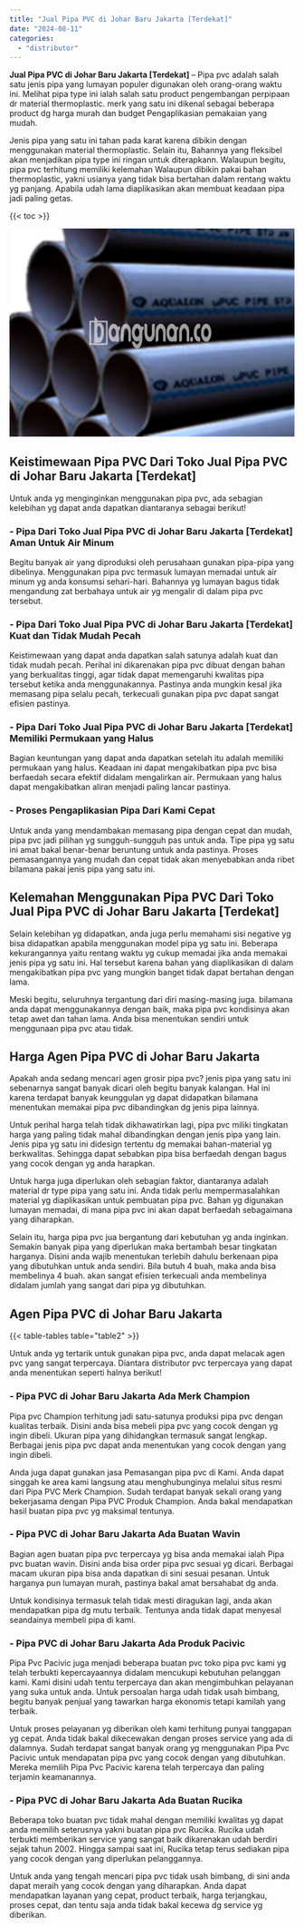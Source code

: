 ```yaml
---
title: "Jual Pipa PVC di Johar Baru Jakarta [Terdekat]"
date: "2024-08-11"
categories: 
  - "distributor"
---
```


**Jual Pipa PVC di Johar Baru Jakarta \[Terdekat\]** – Pipa pvc adalah salah satu jenis pipa yang lumayan populer digunakan oleh orang-orang waktu ini. Melihat pipa type ini ialah salah satu product pengembangan perpipaan dr material thermoplastic. merk yang satu ini dikenal sebagai beberapa product dg harga murah dan budget Pengaplikasian pemakaian yang mudah.

Jenis pipa yang satu ini tahan pada karat karena dibikin dengan menggunakan material thermoplastic. Selain itu, Bahannya yang fleksibel akan menjadikan pipa type ini ringan untuk diterapkann. Walaupun begitu, pipa pvc terhitung memiliki kelemahan Walaupun dibikin pakai bahan thermoplastic, yakni usianya yang tidak bisa bertahan dalam rentang waktu yg panjang. Apabila udah lama diaplikasikan akan membuat keadaan pipa jadi paling getas.

{{< toc >}}

![Jual Pipa PVC di Johar Baru Jakarta [Terdekat]](/images/jaul-pipa-pvc-57.png)

## Keistimewaan Pipa PVC Dari Toko Jual Pipa PVC di Johar Baru Jakarta \[Terdekat\]

Untuk anda yg menginginkan menggunakan pipa pvc, ada sebagian kelebihan yg dapat anda dapatkan diantaranya sebagai berikut!

### \- Pipa Dari Toko Jual Pipa PVC di Johar Baru Jakarta \[Terdekat\] Aman Untuk Air Minum

Begitu banyak air yang diproduksi oleh perusahaan gunakan pipa-pipa yang dibelinya. Menggunakan pipa pvc termasuk lumayan memadai untuk air minum yg anda konsumsi sehari-hari. Bahannya yg lumayan bagus tidak mengandung zat berbahaya untuk air yg mengalir di dalam pipa pvc tersebut.

### \- Pipa Dari Toko Jual Pipa PVC di Johar Baru Jakarta \[Terdekat\] Kuat dan Tidak Mudah Pecah

Keistimewaan yang dapat anda dapatkan salah satunya adalah kuat dan tidak mudah pecah. Perihal ini dikarenakan pipa pvc dibuat dengan bahan yang berkualitas tinggi, agar tidak dapat memengaruhi kwalitas pipa tersebut ketika anda menggunakannya. Pastinya anda mungkin kesal jika memasang pipa selalu pecah, terkecuali gunakan pipa pvc dapat sangat efisien pastinya.

### \- Pipa Dari Toko Jual Pipa PVC di Johar Baru Jakarta \[Terdekat\] Memiliki Permukaan yang Halus

Bagian keuntungan yang dapat anda dapatkan setelah itu adalah memiliki permukaan yang halus. Keadaan ini dapat mengakibatkan pipa pvc bisa berfaedah secara efektif didalam mengalirkan air. Permukaan yang halus dapat mengakibatkan aliran menjadi paling lancar pastinya.

### \- Proses Pengaplikasian Pipa Dari Kami Cepat

Untuk anda yang mendambakan memasang pipa dengan cepat dan mudah, pipa pvc jadi pilihan yg sungguh-sungguh pas untuk anda. Tipe pipa yg satu ini amat bakal benar-benar beruntung untuk anda pastinya. Proses pemasangannya yang mudah dan cepat tidak akan menyebabkan anda ribet bilamana pakai jenis pipa yang satu ini.

## Kelemahan Menggunakan Pipa PVC Dari Toko Jual Pipa PVC di Johar Baru Jakarta \[Terdekat\]

Selain kelebihan yg didapatkan, anda juga perlu memahami sisi negative yg bisa didapatkan apabila menggunakan model pipa yg satu ini. Beberapa kekurangannya yaitu rentang waktu yg cukup memadai jika anda memakai jenis pipa yg satu ini. Hal tersebut karena bahan yang diaplikasikan di dalam mengakibatkan pipa pvc yang mungkin banget tidak dapat bertahan dengan lama.

Meski begitu, seluruhnya tergantung dari diri masing-masing juga. bilamana anda dapat menggunakannya dengan baik, maka pipa pvc kondisinya akan tetap awet dan tahan lama. Anda bisa menentukan sendiri untuk menggunaan pipa pvc atau tidak.

## Harga Agen Pipa PVC di Johar Baru Jakarta

Apakah anda sedang mencari agen grosir pipa pvc? jenis pipa yang satu ini sebenarnya sangat banyak dicari oleh begitu banyak kalangan. Hal ini karena terdapat banyak keunggulan yg dapat didapatkan bilamana menentukan memakai pipa pvc dibandingkan dg jenis pipa lainnya.

Untuk perihal harga telah tidak dikhawatirkan lagi, pipa pvc miliki tingkatan harga yang paling tidak mahal dibandingkan dengan jenis pipa yang lain. Jenis pipa yg satu ini didesign tertentu dg memakai bahan-material yg berkwalitas. Sehingga dapat sebabkan pipa bisa berfaedah dengan bagus yang cocok dengan yg anda harapkan.

Untuk harga juga diperlukan oleh sebagian faktor, diantaranya adalah material dr type pipa yang satu ini. Anda tidak perlu mempermasalahkan material yg diaplikasikan untuk pembuatan pipa pvc. Bahan yg digunakan lumayan memadai, di mana pipa pvc ini akan dapat berfaedah sebagaimana yang diharapkan.

Selain itu, harga pipa pvc jua bergantung dari kebutuhan yg anda inginkan. Semakin banyak pipa yang diperlukan maka bertambah besar tingkatan harganya. Disini anda wajib menentukan terlebih dahulu berkenaan pipa yang dibutuhkan untuk anda sendiri. Bila butuh 4 buah, maka anda bisa membelinya 4 buah. akan sangat efisien terkecuali anda membelinya didalam jumlah yang sangat dari pipa yg dibutuhkan.

## Agen Pipa PVC di Johar Baru Jakarta

{{< table-tables table="table2" >}}

Untuk anda yg tertarik untuk gunakan pipa pvc, anda dapat melacak agen pvc yang sangat terpercaya. Diantara distributor pvc terpercaya yang dapat anda menentukan seperti halnya berikut!

### \- Pipa PVC di Johar Baru Jakarta Ada Merk Champion

Pipa pvc Champion terhitung jadi satu-satunya produksi pipa pvc dengan kualitas terbaik. Disini anda bisa mebeli pipa pvc yang cocok dengan yg ingin dibeli. Ukuran pipa yang dihidangkan termasuk sangat lengkap. Berbagai jenis pipa pvc dapat anda menentukan yang cocok dengan yang ingin dibeli.

Anda juga dapat gunakan jasa Pemasangan pipa pvc di Kami. Anda dapat singgah ke area kami langsung atau menghubunginya melalui situs resmi dari Pipa PVC Merk Champion. Sudah terdapat banyak sekali orang yang bekerjasama dengan Pipa PVC Produk Champion. Anda bakal mendapatkan hasil buatan pipa pvc yg maksimal tentunya.

### \- Pipa PVC di Johar Baru Jakarta Ada Buatan Wavin

Bagian agen buatan pipa pvc terpercaya yg bisa anda memakai ialah Pipa pvc buatan wavin. Disini anda bisa order pipa pvc sesuai yg dicari. Berbagai macam ukuran pipa bisa anda dapatkan di sini sesuai pesanan. Untuk harganya pun lumayan murah, pastinya bakal amat bersahabat dg anda.

Untuk kondisinya termasuk telah tidak mesti diragukan lagi, anda akan mendapatkan pipa dg mutu terbaik. Tentunya anda tidak dapat menyesal seandainya membeli pipa di kami.

### \- Pipa PVC di Johar Baru Jakarta Ada Produk Pacivic

Pipa Pvc Pacivic juga menjadi beberapa buatan pvc toko pipa pvc kami yg telah terbukti kepercayaannya didalam mencukupi kebutuhan pelanggan kami. Kami disini udah tentu terpercaya dan akan mengimbuhkan pelayanan yang suka untuk anda. Untuk persoalan harga udah tidak usah bimbang, begitu banyak penjual yang tawarkan harga ekonomis tetapi kamilah yang terbaik.

Untuk proses pelayanan yg diberikan oleh kami terhitung punyai tanggapan yg cepat. Anda tidak bakal dikecewakan dengan proses service yang ada di dalamnya. Sudah terdapat sangat banyak orang yg menggunakan Pipa Pvc Pacivic untuk mendapatan pipa pvc yang cocok dengan yang dibutuhkan. Mereka memilih Pipa Pvc Pacivic karena telah terpercaya dan paling terjamin keamanannya.

### \- Pipa PVC di Johar Baru Jakarta Ada Buatan Rucika

Beberapa toko buatan pvc tidak mahal dengan memiliki kwalitas yg dapat anda memilih seterusnya yakni buatan pipa pvc Rucika. Rucika udah terbukti memberikan service yang sangat baik dikarenakan udah berdiri sejak tahun 2002. Hingga sampai saat ini, Rucika tetap terus sediakan pipa yang cocok dengan yang diperlukan pelanggannya.

Untuk anda yang tengah mencari pipa pvc tidak usah bimbang, di sini anda dapat meraih yang cocok dengan yang diharapkan. Anda dapat mendapatkan layanan yang cepat, product terbaik, harga terjangkau, proses cepat, dan tentu saja anda tidak bakal kecewa dg service yg diberikan.
